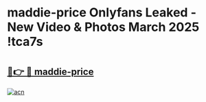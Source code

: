 # maddie-price Onlyfans Leaked - New Video & Photos March 2025 !tca7s

# <h2><a href="https://qvhgy4.iuczelnia.edu.pl?title=maddie-price&ref=tca7s">🔗👉 🔴 maddie-price</a></h2>

[![acn](https://github.com/user-attachments/assets/0f9c940e-d8b0-45ae-aac7-cd30a18b3e1c)](https://qvhgy4.iuczelnia.edu.pl?title=maddie-price&ref=tca7s)

